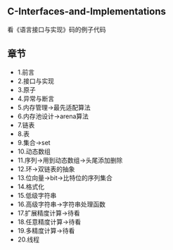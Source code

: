 ## C-Interfaces-and-Implementations

看《语言接口与实现》码的例子代码

## 章节

* 1.前言
* 2.接口与实现
* 3.原子
* 4.异常与断言
* 5.内存管理->最先适配算法
* 6.内存池设计->arena算法
* 7.链表
* 8.表
* 9.集合->set
* 10.动态数组
* 11.序列->用到动态数组->头尾添加删除
* 12.环->双链表的抽象
* 13.位向量->bit->比特位的序列集合
* 14.格式化
* 15.低级字符串
* 16.高级字符串->字符串处理函数
* 17.扩展精度计算->待看
* 18.任意精度计算->待看
* 19.多精度计算->待看
* 20.线程